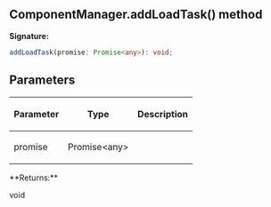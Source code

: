 
## ComponentManager.addLoadTask() method

**Signature:**

```typescript
addLoadTask(promise: Promise<any>): void;
```

## Parameters

<table><thead><tr><th>

Parameter


</th><th>

Type


</th><th>

Description


</th></tr></thead>
<tbody><tr><td>

promise


</td><td>

Promise&lt;any&gt;


</td><td>


</td></tr>
</tbody></table>
**Returns:**

void

